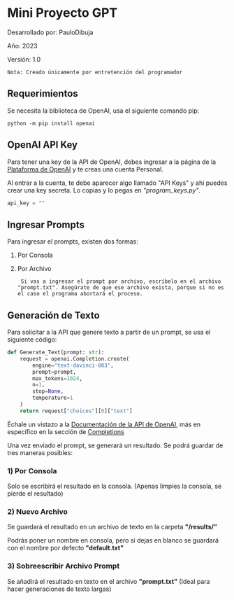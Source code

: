 # Mini Proyecto GPT

Desarrollado por: PauloDibuja

Año: 2023

Versión: 1.0

	Nota: Creado únicamente por entretención del programador

## Requerimientos

Se necesita la biblioteca de OpenAI, usa el siguiente comando pip:

```pip
python -m pip install openai
```

## OpenAI API Key

Para tener una key de la API de OpenAI, debes ingresar a la página de la [Plataforma de OpenAI](https://platform.openai.com) y te creas una cuenta Personal.

Al entrar a la cuenta, te debe aparecer algo llamado "API Keys" y ahí puedes crear una key secreta. Lo copias y lo pegas en *"program_keys.py"*.

```python
api_key = "" 
```

## Ingresar Prompts

Para ingresar el prompts, existen dos formas:

1. Por Consola

2. Por Archivo


		Si vas a ingresar el prompt por archivo, escríbelo en el archivo "prompt.txt". Asegúrate de que ese archivo exista, porque si no es el caso el programa abortará el proceso.


## Generación de Texto

Para solicitar a la API que genere texto a partir de un prompt, se usa el siguiente código:

```python
def Generate_Text(prompt: str):
	request = openai.Completion.create(
		engine="text-davinci-003",
		prompt=prompt,
		max_tokens=1024,
		n=1,
		stop=None,
		temperature=1
	)
	return request["choices"][0]["text"]
```

Échale un vistazo a la [Documentación de la API de OpenAI](https://platform.openai.com/docs/introduction), más en específico en la sección de [Completions](https://platform.openai.com/docs/api-reference/completions)

Una vez enviado el prompt, se generará un resultado. Se podrá guardar de tres maneras posibles:

### 1) Por Consola

Solo se escribirá el resultado en la consola. (Apenas limpies la consola, se pierde el resultado)

### 2) Nuevo Archivo

Se guardará el resultado en un archivo de texto en la carpeta **"/results/"**

Podrás poner un nombre en consola, pero si dejas en blanco se guardará con el nombre por defecto **"default.txt"**

### 3) Sobreescribir Archivo Prompt

Se añadirá el resultado en texto en el archivo **"prompt.txt"** (Ideal para hacer generaciones de texto largas)

